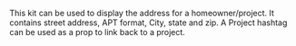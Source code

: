 This kit can be used to display the address for a homeowner/project. It contains street address, APT format, City, state and zip. A Project hashtag can be used as a prop to link back to a project.
